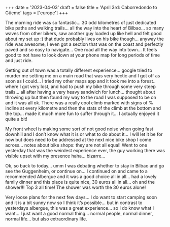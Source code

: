 +++
date = '2023-04-03'
draft = false
title = 'April 3rd: Caborredondo to Güeme'
tags = ['europe']
+++

The morning ride was so fantastic… 30 odd kilometres of just dedicated bike paths and walking trails… all the way into the heart of Bilbao… so many waves from other bikers, saw another guy loaded up like hell and felt good about my set up :) that dude probably lives on his bike though… anyway the ride was awesome, I even got a section that was on the coast and perfectly paved and so easy to navigate… One road all the way into town… It feels good to not have to look down at your phone map for long periods of time and just ride.

Getting out of town was a totally different experience… google tried to murder me setting me on a main road that was very hectic and I got off as soon as I could… I tried my other maps app and it took me into a forest.. where I got very lost, and had to push my bike through some very steep trails… all after having a very heavy sandwich for lunch… thought about throwing up but then found my way to the road I was supposed to be on and it was all ok. There was a really cool climb marked with signs of % incline at every kilometre and then the stats of the climb at the bottom and the top… made it much more fun to suffer through it… I actually enjoyed it quite a bit! 

My front wheel is making some sort of not good noise when going fast downhill and I don’t know what it is or what to do about it… I will let it be for now but does need to be addressed at the next nice bike shop I come across… notes about bike shops: they are not all equal! Went to one yesterday that was the weirdest experience ever, the guy working there was visible upset with my presence haha… bizarre… 

Ok, so back to today… umm I was debating whether to stay in Bilbao and go see the Guggenheim, or continue on… I continued on and came to a recommended Albergue and it was a good choice all in all… had a lovely family dinner and this place is quite nice, 30 euros all in all… oh and the shower!!! Top 3 all time! The shower was worth the 30 euros alone!

Very loose plans for the next few days… I do want to start camping soon and it is a bit sunny now so I think it’s possible… but in contrast to yesterdays albergue, this was a great experience… so I do know what I want… I just want a good normal thing… normal people, normal dinner, normal life… but also extraordinary life.